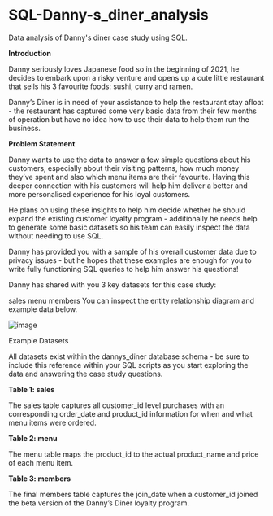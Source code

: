 # SQL-Danny-s_diner_analysis
Data analysis of Danny's diner case study using SQL.


**Introduction**

Danny seriously loves Japanese food so in the beginning of 2021, he decides to embark upon a risky venture and opens up a cute little restaurant that sells his 3 favourite foods: sushi, curry and ramen.

Danny’s Diner is in need of your assistance to help the restaurant stay afloat - the restaurant has captured some very basic data from their few months of operation but have no idea how to use their data to help them run the business.

**Problem Statement**

Danny wants to use the data to answer a few simple questions about his customers, especially about their visiting patterns, how much money they’ve spent and also which menu items are their favourite. Having this deeper connection with his customers will help him deliver a better and more personalised experience for his loyal customers.

He plans on using these insights to help him decide whether he should expand the existing customer loyalty program - additionally he needs help to generate some basic datasets so his team can easily inspect the data without needing to use SQL.

Danny has provided you with a sample of his overall customer data due to privacy issues - but he hopes that these examples are enough for you to write fully functioning SQL queries to help him answer his questions!

Danny has shared with you 3 key datasets for this case study:

sales menu members You can inspect the entity relationship diagram and example data below.

![image](https://user-images.githubusercontent.com/69047678/179563222-65e07da7-0a89-4f60-b745-26541abb5e32.png)


Example Datasets

All datasets exist within the dannys_diner database schema - be sure to include this reference within your SQL scripts as you start exploring the data and answering the case study questions.

**Table 1: sales**

The sales table captures all customer_id level purchases with an corresponding order_date and product_id information for when and what menu items were ordered.

**Table 2: menu**

The menu table maps the product_id to the actual product_name and price of each menu item.

**Table 3: members**

The final members table captures the join_date when a customer_id joined the beta version of the Danny’s Diner loyalty program.
